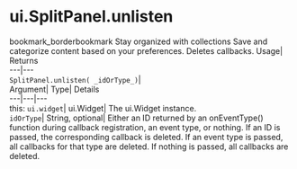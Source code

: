  
#  ui.SplitPanel.unlisten 
bookmark_borderbookmark Stay organized with collections  Save and categorize content based on your preferences.
Deletes callbacks. 
Usage| Returns  
---|---  
`SplitPanel.unlisten( _idOrType_)`|   
Argument|  Type| Details  
---|---|---  
this: `ui.widget`| ui.Widget| The ui.Widget instance.  
`idOrType`| String, optional| Either an ID returned by an onEventType() function during callback registration, an event type, or nothing. If an ID is passed, the corresponding callback is deleted. If an event type is passed, all callbacks for that type are deleted. If nothing is passed, all callbacks are deleted.  
